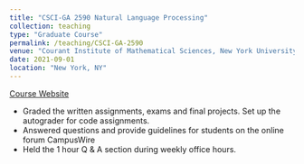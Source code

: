 ```yaml
---
title: "CSCI-GA 2590 Natural Language Processing"
collection: teaching
type: "Graduate Course"
permalink: /teaching/CSCI-GA-2590
venue: "Courant Institute of Mathematical Sciences, New York University"
date: 2021-09-01
location: "New York, NY"
---
```


[Course Website](https://nyu-cs2590.github.io/fall2021/)

- Graded the written assignments, exams and final projects. Set up the autograder for code assignments.
- Answered questions and provide guidelines for students on the online forum CampusWire
- Held the 1 hour Q \& A section during weekly office hours.